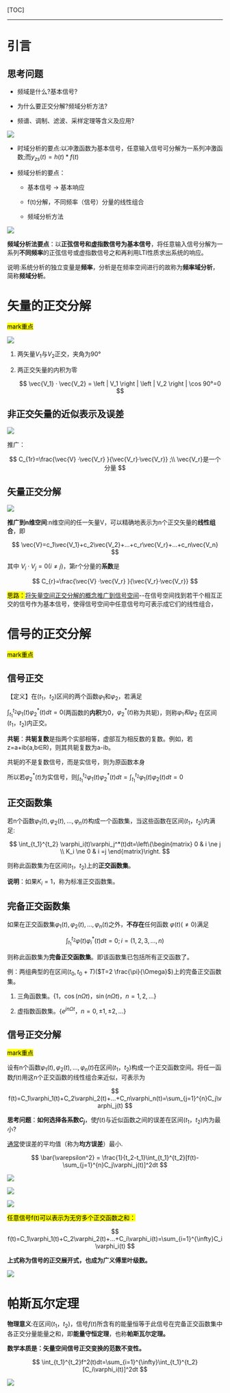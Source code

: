 [TOC]

---

# 引言

## 思考问题

- 频域是什么?基本信号?

- 为什么要正交分解?频域分析方法?

- 频谱、调制、滤波、采样定理等含义及应用?

![](信号与系统-4.1连续信号与系统的频域分析.assets/2024-09-21-22-41-47-image.png)

- 时域分析的要点:以冲激函数为基本信号，任意输入信号可分解为一系列冲激函数;而$y_{zs}(t)=h(t)*f(t)$

- 频域分析的要点：
  
  - 基本信号 $\to$ 基本响应
  
  - f(t)分解，不同频率（信号）分量的线性组合
  
  - 频域分析方法

![](信号与系统-4.1连续信号与系统的频域分析.assets/2024-09-21-22-50-14-image.png)

**频域分析法要点**：以**正弦信号和虚指数信号为基本信号**，将任意输入信号分解为一系列**不同频率**的正弦信号或虚指数信号之和再利用LTI性质求出系统的响应。

说明:系统分析的独立变量是**频率**，分析是在频率空间进行的故称为**频率域分析**，简称**频域分析**。

# 矢量的正交分解

<mark>mark重点</mark>

![](信号与系统-4.1连续信号与系统的频域分析.assets/2024-09-21-22-55-35-image.png)

1. 两矢量$V_1$与$V_2$正交，夹角为90°

2. 两正交矢量的内积为零
   
   $$
   \vec{V_1} · \vec{V_2} = \left | V_1 \right |  \left | V_2 \right |  \cos 90°=0
   $$

## 非正交矢量的近似表示及误差

![](信号与系统-4.1连续信号与系统的频域分析.assets/2024-09-21-23-43-53-image.png)

推广：

$$
C_{1r}=\frac{\vec{V} ·\vec{V_r} }{\vec{V_r}·\vec{V_r}} ;\\
\vec{V_r}是一个分量
$$

## 矢量正交分解

![](信号与系统-4.1连续信号与系统的频域分析.assets/2024-09-21-23-47-48-image.png)

**推广到n维空间**:n维空间的任一矢量V，可以精确地表示为n个正交矢量的**线性组合**，即

$$
\vec{V}=c_1\vec{V_1}+c_2\vec{V_2}+...+c_r\vec{V_r}+...+c_n\vec{V_n}
$$

其中 $V_i·V_j=0(i \ne j)$，第r个分量的**系数**是

$$
C_{r}=\frac{\vec{V} ·\vec{V_r} }{\vec{V_r}·\vec{V_r}}
$$

<mark>思路：</mark><u>将矢量空间正交分解的概念推广到信号空间</u>--在信号空间找到若干个相互正交的信号作为基本信号，使得信号空间中任意信号均可表示成它们的线性组合，

# 信号的正交分解

<mark>mark重点</mark>

## 信号正交

【定义】在$(t_1，t_2)$区间的两个函数$\varphi_1$和$\varphi_2$，若满足

$\int_{t_1}^{t_2} \varphi_1(t)\varphi_2^*(t)dt=0$(两函数的**内积**为0，$\varphi_2^*(t)$称为共轭)，则称$\varphi_1和\varphi_2$ 在区间$(t_1，t_2)$内正交。

**共轭**：**共轭复数**‌是指两个实部相等，虚部互为相反数的复数。例如，若z=a+ib(a,b∈R)，则其共轭复数为a-ib。

共轭的不是复数信号，而是实信号，则为原函数本身

所以若$\varphi_2^*(t)$为实信号，则$\int_{t_1}^{t_2} \varphi_1(t)\varphi_2^*(t)dt=\int_{t_1}^{t_2} \varphi_1(t)\varphi_2(t)dt=0$

## 正交函数集

若n个函数$\varphi_1(t),\varphi_2(t),...,\varphi_n(t)$构成一个函数集，当这些函数在区间$(t_1，t_2)$内满足:

$$
\int_{t_1}^{t_2} \varphi_i(t)\varphi_j^*(t)dt=\left\{\begin{matrix}
0  & i \ne j \\
K_i \ne 0  &   i =j
\end{matrix}\right.
$$

则称此函数集为在区间$(t_1，t_2)$上的**正交函数集**。

**说明**：如果$K_i=1$，称为标准正交函数集。

## 完备正交函数集

如果在正交函数集${\varphi_1(t),\varphi_2(t),...,\varphi_n(t)}$之外，**不存在**任何函数 $\varphi(t)(≠0)$满足

$$
\int_{t_1}^{t_2} \varphi(t)\varphi_i^*(t)dt=0;i=(1,2,3,...,n)
$$

则称此函数集为**完备正交函数集**。即该函数集已包括所有正交函数了。

例：两组典型的在区间($t_0,t_0+T$)($T=2 \frac{\pi}{\Omega}$)上的完备正交函数集。

1. 三角函数集。{$1，\cos(n\Omega t)，\sin(n\Omega t)，n=1,2,...$}

2. 虚指数函数集。{$e^{jn\Omega t}，n=0,\pm1,\pm2,...$}

## 信号正交分解

<mark>mark重点</mark>

设有n个函数${\varphi_1(t),\varphi_2(t),...,\varphi_n(t)}$在区间$(t_1，t_2)$构成一个正交函数空间。将任一函数$f(t)$用这n个正交函数的线性组合来近似，可表示为

$$
f(t)=C_1\varphi_1(t)+C_2\varphi_2(t)+...+C_n\varphi_n(t)=\sum_{j=1}^{n}C_j\varphi_j(t)
$$

**思考问题**：**如何选择各系数$C_j$**，使$f(t)$与近似函数之间的误差在区间$(t_1，t_2)$内为最小?

<u>通常</u>使误差的平均值（称为**均方误差**）最小.

$$
\bar{\varepsilon^2} = \frac{1}{t_2-t_1}\int_{t_1}^{t_2}[f(t)-\sum_{j=1}^{n}C_j\varphi_j(t)]^2dt
$$

![](信号与系统-4.1连续信号与系统的频域分析.assets/2024-09-22-17-39-41-image.png)

![](信号与系统-4.1连续信号与系统的频域分析.assets/2024-09-22-17-44-17-image.png)

![](信号与系统-4.1连续信号与系统的频域分析.assets/2024-09-22-17-45-50-image.png)

<mark>任意信号f(t)可以表示为无穷多个正交函数之和：</mark>

$$
f(t)=C_1\varphi_1(t)+C_2\varphi_2(t)+...+C_i\varphi_i(t)=\sum_{i=1}^{\infty}C_i\varphi_i(t)
$$

**上式称为信号的正交展开式，也成为广义傅里叶级数。**

![](信号与系统-4.1连续信号与系统的频域分析.assets/2024-09-22-17-48-20-image.png)

# 帕斯瓦尔定理

**物理意义**:在区间$(t_1，t_2)$，信号$f(t)$所含有的能量恒等于此信号在完备正交函数集中各正交分量能量之和，即**能量守恒定理**，也称**帕斯瓦尔定理。**

**数学本质是：矢量空间信号正交变换的范数不变性。**

$$
\int_{t_1}^{t_2}f^2(t)dt=\sum_{i=1}^{\infty}\int_{t_1}^{t_2}[C_i\varphi_i(t)]^2dt
$$

![](信号与系统-4.1连续信号与系统的频域分析.assets/2024-09-22-17-53-18-image.png)

